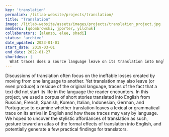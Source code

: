 ```yaml
---
key: 'translation'
permalink: /litlab-website/projects/translation/
title: "Translation"
image: /litlab-website/assets/images/projects/translation_project.jpg
members: [qdombrowski, jporter, yilchuk]
collaborators: [alenzo, elee, shadi]
status: 'archive'
date_updated: 2023-01-01
start_date: 2019-03-01
end_date: 2022-01-27
shortdesc: |
  What traces does a source language leave on its translation into English?
---
```


Discussions of translation often focus on the ineffable losses created by moving from one language to another. Yet translation may also leave (or even produce) a residue of the original language, traces of the fact that a text did not start its life in the language the reader encounters. In this project, we used a corpus of short stories translated into English from Russian, French, Spanish, Korean, Italian, Indonesian, German, and Portuguese to examine whether translation leaves a lexical or grammatical trace on its arrival in English and how these traces may vary by language. We hoped to uncover the stylistic affordances of translation as such, gesture toward an atlas of the formal effects of translation into English, and potentially generate a few practical findings for translators.